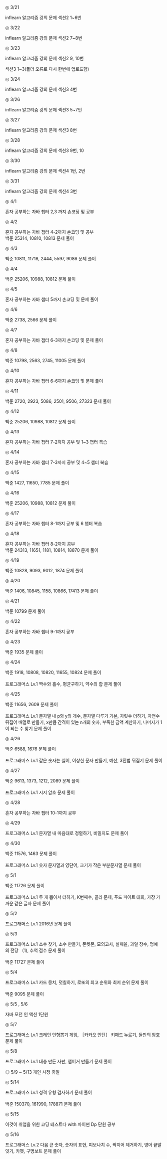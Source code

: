 ◎ 3/21

inflearn 알고리즘 강의 문제 섹션2 1~6번


◎ 3/22

inflearn 알고리즘 강의 문제 섹션2 7~8번


◎ 3/23

inflearn 알고리즘 강의 문제 섹션2 9, 10번

섹션3 1~3(폴더 오류로 다시 한번에 업로드함)


◎ 3/24

inflearn 알고리즘 강의 문제 섹션3 4번


◎ 3/26

inflearn 알고리즘 강의 문제 섹션3 5~7번


◎ 3/27

inflearn 알고리즘 강의 문제 섹션3 8번


◎ 3/28

inflearn 알고리즘 강의 문제 섹션3 9번, 10


◎ 3/30

inflearn 알고리즘 강의 문제 섹션4 1번, 2번


◎ 3/31

inflearn 알고리즘 강의 문제 섹션4 3번

◎ 4/1

혼자 공부하는 자바 챕터 2,3 까지 손코딩 및 공부

◎ 4/2

혼자 공부하는 자바 챕터 4-2까지 손코딩 및 공부\
백준 25314, 10810, 10813 문제 풀이

◎ 4/3

백준 10811, 11718, 2444, 5597, 9086 문제 풀이

◎ 4/4

백준 25206, 10988, 10812 문제 풀이

◎ 4/5

혼자 공부하는 자바 챕터 5까지 손코딩 및 문제 풀이

◎ 4/6

백준 2738, 2566 문제 풀이

◎ 4/7

혼자 공부하는 자바 챕터 6-3까지 손코딩 및 문제 풀이

◎ 4/8

백준 10798, 2563, 2745, 11005 문제 풀이

◎ 4/10

혼자 공부하는 자바 챕터 6-6까지 손코딩 및 문제 풀이

◎ 4/11

백준 2720, 2923, 5086, 2501, 9506, 27323 문제 풀이

◎ 4/12

백준 25206, 10988, 10812 문제 풀이

◎ 4/13

혼자 공부하는 자바 챕터 7-2까지 공부 및 1~3 챕터 복습

◎ 4/14

혼자 공부하는 자바 챕터 7-3까지 공부 및 4~5 챕터 복습

◎ 4/15

백준 1427, 11650, 7785 문제 풀이

◎ 4/16

백준 25206, 10988, 10812 문제 풀이

◎ 4/17

혼자 공부하는 자바 챕터 8-1까지 공부 및 6 챕터 복습

◎ 4/18

혼자 공부하는 자바 챕터 8-2까지 공부\
백준 24313, 11651, 1181, 10814, 18870 문제 풀이

◎ 4/19

백준 10828, 9093, 9012, 1874 문제 풀이

◎ 4/20

백준 1406, 10845, 1158, 10866, 17413 문제 풀이

◎ 4/21

백준 10799 문제 풀이

◎ 4/22

혼자 공부하는 자바 챕터 9-1까지 공부

◎ 4/23

백준 1935 문제 풀이

◎ 4/24

백준 1918, 10808, 10820, 11655, 10824 문제 풀이\
\
프로그래머스 Lv.1 짝수와 홀수, 평균구하기, 약수의 합 문제 풀이

◎ 4/25

백준 11656, 2609 문제 풀이\
\
프로그래머스 Lv.1 문자열 내 p와 y의 개수, 문자열 다루기 기본, 자릿수 더하기, 자연수 뒤집어 배열로 만들기, x만큼 간격이 있는 n개의 숫자, 부족한 금액 계산하기, 나머지가 1이 되는 수 찾기 문제 풀이

◎ 4/26

백준 6588, 1676 문제 풀이\
\
프로그래머스 Lv.1 같은 숫자는 싫어, 이상한 문자 만들기, 예산, 3진법 뒤집기 문제 풀이

◎ 4/27

백준 9613, 1373, 1212, 2089 문제 풀이\
\
프로그래머스 Lv.1 시저 암호 문제 풀이

◎ 4/28

혼자 공부하는 자바 챕터 10-1까지 공부

◎ 4/29

프로그래머스 Lv.1 문자열 내 마음대로 정렬하기, 비밀지도 문제 풀이

◎ 4/30

백준 11576, 1463 문제 풀이\
\
프로그래머스 Lv.1 숫자 문자열과 영단어, 크기가 작은 부분문자열 문제 풀이

◎ 5/1

백준 11726 문제 풀이\
\
프로그래머스 Lv.1 두 개 뽑아서 더하기, K번째수, 콜라 문제, 푸드 파이트 대회, 가장 가까운 같은 글자 문제 풀이

◎ 5/2

프로그래머스 Lv.1 2016년 문제 풀이

◎ 5/3

프로그래머스 Lv.1 소수 찾기, 소수 만들기, 폰켓몬, 모의고사, 실패율, 과일 장수, 명예의 전당 （1), 추억 점수 문제 풀이\
\
백준 11727 문제 풀이

◎ 5/4

프로그래머스 Lv.1 카드 뭉치, 덧칠하기, 로또의 최고 순위와 최저 순위 문제 풀이\
\
백준 9095 문제 풀이

◎ 5/5 , 5/6

자바 모던 인 액션 1단원

◎ 5/7

프로그래머스 Lv.1 크레인 인형뽑기 게임, ［카카오 인턴］ 키패드 누르기, 둘만의 암호 문제 풀이

◎ 5/8

프로그래머스 Lv.1 대충 만든 자판, 햄버거 만들기 문제 풀이

◎ 5/9 ~ 5/13
개인 사정 휴일

◎ 5/14

프로그래머스 Lv.1 성격 유형 검사하기 문제 풀이\
\
백준 150370, 161990, 178871 문제 풀이

◎ 5/15

이것이 취업을 위한 코딩 테스트다 with 파이썬 Dp 단원 공부

◎ 5/16

프로그래머스 Lv.2 다음 큰 숫자, 숫자의 표현, 피보나치 수, 짝지어 제거하기, 영어 끝말잇기, 카펫, 구명보트 문제 풀이





